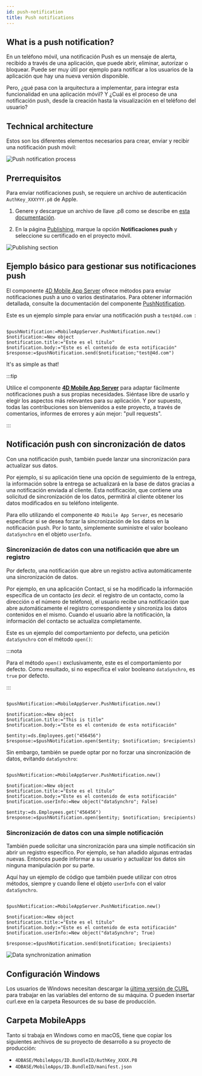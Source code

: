 ```yaml
---
id: push-notification
title: Push notifications
---
```



## What is a push notification?

En un teléfono móvil, una notificación Push es un mensaje de alerta, recibido a través de una aplicación, que puede abrir, eliminar, autorizar o bloquear. Puede ser muy útil por ejemplo para notificar a los usuarios de la aplicación que hay una nueva versión disponible.

Pero, ¿qué pasa con la arquitectura a implementar, para integrar esta funcionalidad en una aplicación móvil? Y ¿Cuál es el proceso de una notificación push, desde la creación hasta la visualización en el teléfono del usuario?

## Technical architecture

Estos son los diferentes elementos necesarios para crear, enviar y recibir una notificación push móvil:

![Push notification process](img/4D-for-ios-push-notification.png)

## Prerrequisitos

Para enviar notificaciones push, se requiere un archivo de autenticación `AuthKey_XXXYYY.p8` de Apple.

1. Genere y descargue un archivo de llave .p8 como se describe en [esta documentación](https://github.com/4d-for-ios/4D-Mobile-App-Server/blob/master/Documentation/Generate_p8.md).

2. En la página [Publishing](../project-definition/publishing), marque la opción **Notificaciones push** y seleccione su certificado en el proyecto móvil.

![Publishing section](img/push-notification-publishing-section.png)


## Ejemplo básico para gestionar sus notificaciones push

El componente [4D Mobile App Server](https://github.com/4d-for-ios/4D-Mobile-App-Server/tree/master) ofrece métodos para enviar notificaciones push a uno o varios destinatarios. Para obtener información detallada, consulte la documentación del componente [PushNotification](https://github.com/4d-for-ios/4D-Mobile-App-Server/blob/master/Documentation/Classes/PushNotification.md).

Este es un ejemplo simple para enviar una notificación push a `test@4d.com `:

```4d

$pushNotification:=MobileAppServer.PushNotification.new() 
$notification:=New object 
$notification.title:="Este es el título" 
$notification.body:="Este es el contenido de esta notificación" 
$response:=$pushNotification.send($notification;"test@4d.com")

```

It's as simple as that!

:::tip

Utilice el componente [**4D Mobile App Server**](https://github.com/4d-for-ios/4D-Mobile-App-Server/blob/master/Documentation/Classes/PushNotification.md) para adaptar fácilmente notificaciones push a sus propias necesidades. Siéntase libre de usarlo y elegir los aspectos más relevantes para su aplicación. Y por supuesto, todas las contribuciones son bienvenidos a este proyecto, a través de comentarios, informes de errores y aún mejor: "pull requests".

:::

## Notificación push con sincronización de datos

Con una notificación push, también puede lanzar una sincronización para actualizar sus datos.

Por ejemplo, si su aplicación tiene una opción de seguimiento de la entrega, la información sobre la entrega se actualizará en la base de datos gracias a una notificación enviada al cliente. Esta notificación, que contiene una solicitud de sincronización de los datos, permitirá al cliente obtener los datos modificados en su teléfono inteligente.

Para ello utilizando el componente `4D Mobile App Server`, es necesario especificar si se desea forzar la sincronización de los datos en la notificación push. Por lo tanto, simplemente suministre el valor booleano `dataSynchro` en el objeto `userInfo`.

### Sincronización de datos con una notificación que abre un registro

Por defecto, una notificación que abre un registro activa automáticamente una sincronización de datos.

Por ejemplo, en una aplicación Contact, si se ha modificado la información específica de un contacto (*es decir.* el registro de un contacto, como la dirección o el número de teléfono), el usuario recibe una notificación que abre automáticamente el registro correspondiente y sincroniza los datos contenidos en el mismo. Cuando el usuario abre la notificación, la información del contacto se actualiza completamente.

Este es un ejemplo del comportamiento por defecto, una petición `dataSynchro` con el método `open()`:

:::nota

Para el método `open()` exclusivamente, este es el comportamiento por defecto. Como resultado, si no especifica el valor booleano `dataSynchro`, es `true` por defecto.

:::

```4d

$pushNotification:=MobileAppServer.PushNotification.new()

$notification:=New object
$notification.title:="This is title" 
$notification.body:="Este es el contenido de esta notificación" 

$entity:=ds.Employees.get("456456")
$response:=$pushNotification.open($entity; $notification; $recipients)

```

Sin embargo, también se puede optar por no forzar una sincronización de datos, evitando `dataSynchro`:

```4d

$pushNotification:=MobileAppServer.PushNotification.new()

$notification:=New object
$notification.title:="Este es el título" 
$notification.body:="Este es el contenido de esta notificación" 
$notification.userInfo:=New object("dataSynchro"; False)

$entity:=ds.Employees.get("456456")
$response:=$pushNotification.open($entity; $notification; $recipients)

```

### Sincronización de datos con una simple notificación

También puede solicitar una sincronización para una simple notificación sin abrir un registro específico. Por ejemplo, se han añadido algunas entradas nuevas. Entonces puede informar a su usuario y actualizar los datos sin ninguna manipulación por su parte.

Aquí hay un ejemplo de código que también puede utilizar con otros métodos, siempre y cuando llene el objeto `userInfo` con el valor `dataSynchro`.

```4d

$pushNotification:=MobileAppServer.PushNotification.new()

$notification:=New object
$notification.title:="Este es el título" 
$notification.body:="Este es el contenido de esta notificación" 
$notification.userInfo:=New object("dataSynchro"; True)

$response:=$pushNotification.send($notification; $recipients)

```
![Data synchronization animation](img/pushandSynchro.gif)

## Configuración Windows

Los usuarios de Windows necesitan descargar la [última versión de CURL](https://curl.se/download.html) para trabajar en las variables del entorno de su máquina. O pueden insertar curl.exe en la carpeta Resources de su base de producción.

## Carpeta MobileApps

Tanto si trabaja en Windows como en macOS, tiene que copiar los siguientes archivos de su proyecto de desarrollo a su proyecto de producción:

- `4DBASE/MobileApps/ID.BundleID/AuthKey_XXXX.P8`
- `4DBASE/MobileApps/ID.BundleID/manifest.json`



